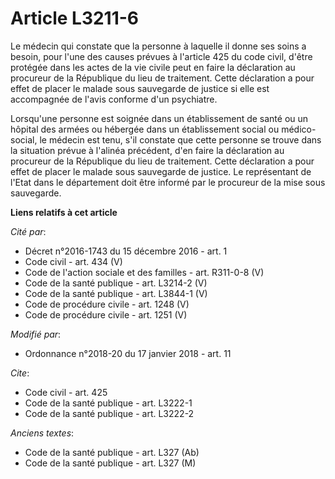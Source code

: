 # Article L3211-6

Le médecin qui constate que la personne à laquelle il donne ses soins a besoin, pour l'une des causes prévues à l'article 425
du code civil, d'être protégée dans les actes de la vie civile peut en faire la déclaration au procureur de la République du
lieu de traitement. Cette déclaration a pour effet de placer le malade sous sauvegarde de justice si elle est accompagnée de
l'avis conforme d'un psychiatre.

Lorsqu'une personne est soignée dans un établissement de santé ou un hôpital des armées ou hébergée dans un établissement
social ou médico-social, le médecin est tenu, s'il constate que cette personne se trouve dans la situation prévue à l'alinéa
précédent, d'en faire la déclaration au procureur de la République du lieu de traitement. Cette déclaration a pour effet de
placer le malade sous sauvegarde de justice. Le représentant de l'Etat dans le département doit être informé par le procureur
de la mise sous sauvegarde.

**Liens relatifs à cet article**

_Cité par_:

  - Décret n°2016-1743 du 15 décembre 2016 - art. 1
  - Code civil - art. 434 (V)
  - Code de l'action sociale et des familles - art. R311-0-8 (V)
  - Code de la santé publique - art. L3214-2 (V)
  - Code de la santé publique - art. L3844-1 (V)
  - Code de procédure civile - art. 1248 (V)
  - Code de procédure civile - art. 1251 (V)

_Modifié par_:

  - Ordonnance n°2018-20 du 17 janvier 2018 - art. 11

_Cite_:

  - Code civil - art. 425
  - Code de la santé publique - art. L3222-1
  - Code de la santé publique - art. L3222-2

_Anciens textes_:

  - Code de la santé publique - art. L327 (Ab)
  - Code de la santé publique - art. L327 (M)
